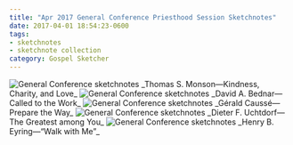 ```yaml
---
title: "Apr 2017 General Conference Priesthood Session Sketchnotes"
date: 2017-04-01 18:54:23-0600
tags:
- sketchnotes
- sketchnote collection
category: Gospel Sketcher
---
```


<img src="https://gospelsketcher.org/uploads/2018/6dc3709058.jpg" alt="General Conference sketchnotes" />
_Thomas S. Monson—Kindness, Charity, and Love_

<img src="https://gospelsketcher.org/uploads/2018/cda98ff70b.jpg" alt="General Conference sketchnotes" />
_David A. Bednar—Called to the Work_

<img src="https://gospelsketcher.org/uploads/2018/cc3fa78c2a.jpg" alt="General Conference sketchnotes" />
_Gérald Caussé—Prepare the Way_

<img src="https://gospelsketcher.org/uploads/2018/38d5dd5975.jpg" alt="General Conference sketchnotes" />
_Dieter F. Uchtdorf—The Greatest among You_

<img src="https://gospelsketcher.org/uploads/2018/0abce9e943.jpg" alt="General Conference sketchnotes" />
_Henry B. Eyring—“Walk with Me”_